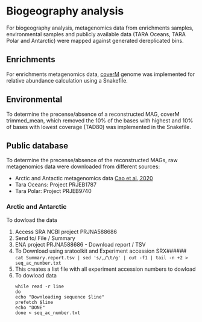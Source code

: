 # Biogeography analysis

For biogeography analysis, metagenomics data from enrichments samples, environmental samples and 
publicly available data (TARA Oceans, TARA Polar and Antarctic) were mapped against generated dereplicated
bins.

## Enrichments
For enrichments metagenomics data, [coverM](https://github.com/wwood/CoverM) genome was implemented for 
relative abundance calculation using a Snakefile.

## Environmental
To determine the precense/absence of a reconstructed MAG, coverM trimmed_mean, which removed the 10% of the bases with highest and 10% of bases with lowest coverage (TAD80) was implemented in the Snakefile.

## Public database
To determine the precense/absence of the reconstructed MAGs, raw metagenomics data were downloaded from different sources:
- Arctic and Antactic metagenomics data [Cao et al.,2020](https://microbiomejournal.biomedcentral.com/articles/10.1186/s40168-020-00826-9)
- Tara Oceans: Project PRJEB1787
- Tara Polar: Project PRJEB9740

### Arctic and Antarctic
To dowload the data 
1. Access SRA NCBI project PRJNA588686
2. Send to/ File / Summary
3. ENA project PRJNA588686 - Download report / TSV
4. To Download using sratoolkit and Experiment accession SRX######    
   ```cat Summary.report.tsv | sed 's/,/\t/g' | cut -f1 | tail -n +2 > seq_ac_number.txt ```
5. This creates a list file with all experiment accession numbers to dowload
6. To dowload data
   ```
   while read -r line
   do
   echo "Downloading sequence $line"
   prefetch $line
   echo "DONE"
   done < seq_ac_number.txt
   ```
